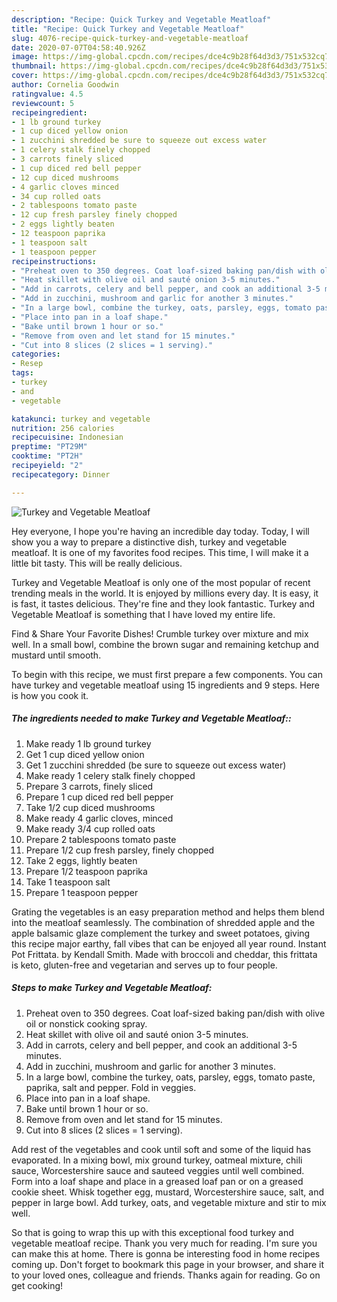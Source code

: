 ```yaml
---
description: "Recipe: Quick Turkey and Vegetable Meatloaf"
title: "Recipe: Quick Turkey and Vegetable Meatloaf"
slug: 4076-recipe-quick-turkey-and-vegetable-meatloaf
date: 2020-07-07T04:58:40.926Z
image: https://img-global.cpcdn.com/recipes/dce4c9b28f64d3d3/751x532cq70/turkey-and-vegetable-meatloaf-recipe-main-photo.jpg
thumbnail: https://img-global.cpcdn.com/recipes/dce4c9b28f64d3d3/751x532cq70/turkey-and-vegetable-meatloaf-recipe-main-photo.jpg
cover: https://img-global.cpcdn.com/recipes/dce4c9b28f64d3d3/751x532cq70/turkey-and-vegetable-meatloaf-recipe-main-photo.jpg
author: Cornelia Goodwin
ratingvalue: 4.5
reviewcount: 5
recipeingredient:
- 1 lb ground turkey
- 1 cup diced yellow onion
- 1 zucchini shredded be sure to squeeze out excess water
- 1 celery stalk finely chopped
- 3 carrots finely sliced
- 1 cup diced red bell pepper
- 12 cup diced mushrooms
- 4 garlic cloves minced
- 34 cup rolled oats
- 2 tablespoons tomato paste
- 12 cup fresh parsley finely chopped
- 2 eggs lightly beaten
- 12 teaspoon paprika
- 1 teaspoon salt
- 1 teaspoon pepper
recipeinstructions:
- "Preheat oven to 350 degrees. Coat loaf-sized baking pan/dish with olive oil or nonstick cooking spray."
- "Heat skillet with olive oil and sauté onion 3-5 minutes."
- "Add in carrots, celery and bell pepper, and cook an additional 3-5 minutes."
- "Add in zucchini, mushroom and garlic for another 3 minutes."
- "In a large bowl, combine the turkey, oats, parsley, eggs, tomato paste, paprika, salt and pepper. Fold in veggies."
- "Place into pan in a loaf shape."
- "Bake until brown 1 hour or so."
- "Remove from oven and let stand for 15 minutes."
- "Cut into 8 slices (2 slices = 1 serving)."
categories:
- Resep
tags:
- turkey
- and
- vegetable

katakunci: turkey and vegetable
nutrition: 256 calories
recipecuisine: Indonesian
preptime: "PT29M"
cooktime: "PT2H"
recipeyield: "2"
recipecategory: Dinner

---
```



![Turkey and Vegetable Meatloaf](https://img-global.cpcdn.com/recipes/dce4c9b28f64d3d3/751x532cq70/turkey-and-vegetable-meatloaf-recipe-main-photo.jpg)

Hey everyone, I hope you're having an incredible day today. Today, I will show you a way to prepare a distinctive dish, turkey and vegetable meatloaf. It is one of my favorites food recipes. This time, I will make it a little bit tasty. This will be really delicious.

Turkey and Vegetable Meatloaf is only one of the most popular of recent trending meals in the world. It is enjoyed by millions every day. It is easy, it is fast, it tastes delicious. They're fine and they look fantastic. Turkey and Vegetable Meatloaf is something that I have loved my entire life.

Find &amp; Share Your Favorite Dishes! Crumble turkey over mixture and mix well. In a small bowl, combine the brown sugar and remaining ketchup and mustard until smooth.


To begin with this recipe, we must first prepare a few components. You can have turkey and vegetable meatloaf using 15 ingredients and 9 steps. Here is how you cook it.

##### The ingredients needed to make Turkey and Vegetable Meatloaf::

1. Make ready 1 lb ground turkey
1. Get 1 cup diced yellow onion
1. Get 1 zucchini shredded (be sure to squeeze out excess water)
1. Make ready 1 celery stalk finely chopped
1. Prepare 3 carrots, finely sliced
1. Prepare 1 cup diced red bell pepper
1. Take 1/2 cup diced mushrooms
1. Make ready 4 garlic cloves, minced
1. Make ready 3/4 cup rolled oats
1. Prepare 2 tablespoons tomato paste
1. Prepare 1/2 cup fresh parsley, finely chopped
1. Take 2 eggs, lightly beaten
1. Prepare 1/2 teaspoon paprika
1. Take 1 teaspoon salt
1. Prepare 1 teaspoon pepper


Grating the vegetables is an easy preparation method and helps them blend into the meatloaf seamlessly. The combination of shredded apple and the apple balsamic glaze complement the turkey and sweet potatoes, giving this recipe major earthy, fall vibes that can be enjoyed all year round. Instant Pot Frittata. by Kendall Smith. Made with broccoli and cheddar, this frittata is keto, gluten-free and vegetarian and serves up to four people. 

##### Steps to make Turkey and Vegetable Meatloaf:

1. Preheat oven to 350 degrees. Coat loaf-sized baking pan/dish with olive oil or nonstick cooking spray.
1. Heat skillet with olive oil and sauté onion 3-5 minutes.
1. Add in carrots, celery and bell pepper, and cook an additional 3-5 minutes.
1. Add in zucchini, mushroom and garlic for another 3 minutes.
1. In a large bowl, combine the turkey, oats, parsley, eggs, tomato paste, paprika, salt and pepper. Fold in veggies.
1. Place into pan in a loaf shape.
1. Bake until brown 1 hour or so.
1. Remove from oven and let stand for 15 minutes.
1. Cut into 8 slices (2 slices = 1 serving).


Add rest of the vegetables and cook until soft and some of the liquid has evaporated. In a mixing bowl, mix ground turkey, oatmeal mixture, chili sauce, Worcestershire sauce and sauteed veggies until well combined. Form into a loaf shape and place in a greased loaf pan or on a greased cookie sheet. Whisk together egg, mustard, Worcestershire sauce, salt, and pepper in large bowl. Add turkey, oats, and vegetable mixture and stir to mix well. 

So that is going to wrap this up with this exceptional food turkey and vegetable meatloaf recipe. Thank you very much for reading. I'm sure you can make this at home. There is gonna be interesting food in home recipes coming up. Don't forget to bookmark this page in your browser, and share it to your loved ones, colleague and friends. Thanks again for reading. Go on get cooking!
